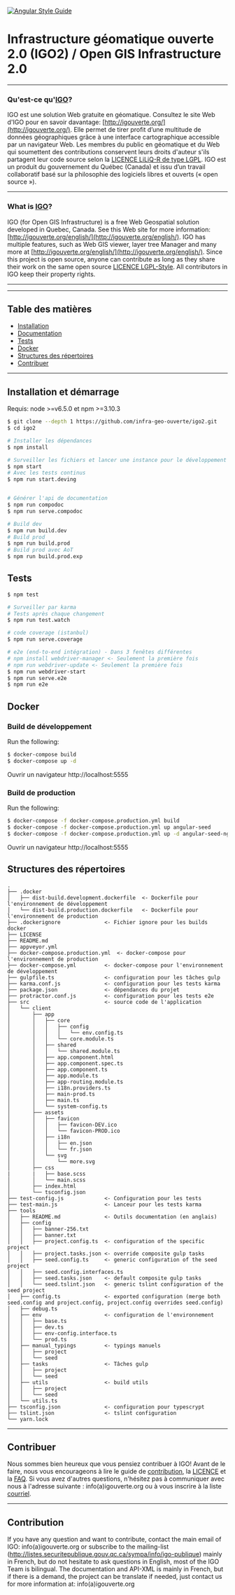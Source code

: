 [![Angular Style Guide](https://mgechev.github.io/angular2-style-guide/images/badge.svg)](https://angular.io/styleguide)
<!-- [![Build Status](https://travis-ci.org/mgechev/angular-seed.svg?branch=master)](https://travis-ci.org/mgechev/angular-seed) -->

# Infrastructure géomatique ouverte 2.0 (IGO2) / Open GIS Infrastructure 2.0
***

### Qu'est-ce qu'[IGO](http://igouverte.org/)?
IGO est une solution Web gratuite en géomatique. Consultez le site Web d'IGO pour en savoir davantage: [http://igouverte.org/](http://igouverte.org/).
Elle permet de tirer profit d’une multitude de données géographiques grâce à une interface cartographique accessible par un navigateur Web.
Les membres du public en géomatique et du Web qui soumettent des contributions conservent leurs droits d'auteur s'ils partagent leur code source selon la [LICENCE LiLiQ-R de type LGPL](LICENCE.txt).
IGO est un produit du gouvernement du Québec (Canada) et issu d’un travail collaboratif basé sur la philosophie des logiciels libres et ouverts (« open source »).
***
### What is [IGO](http://igouverte.org/english/)?
IGO (for Open GIS Infrastructure) is a free Web Geospatial solution developed in Quebec, Canada. See this Web site for more information: [http://igouverte.org/english/](http://igouverte.org/english/).
IGO has multiple features, such as Web GIS viewer, layer tree Manager and many more at [http://igouverte.org/english/](http://igouverte.org/english/).
Since this project is open source, anyone can contribute as long as they share their work on the same open source [LICENCE LGPL-Style](LICENSE_ENGLISH.txt). All contributors in IGO keep their property rights.

***

---
## Table des matières

- [Installation](#installation-et-démarrage)
- [Documentation](http://igouverte.org/documentation/)
- [Tests](#tests)
- [Docker](#docker)
- [Structures des répertoires](#structures-des-répertoires)
- [Contribuer](#contribuer)

***

## Installation et démarrage

Requis: node >=v6.5.0 et npm >=3.10.3

```bash
$ git clone --depth 1 https://github.com/infra-geo-ouverte/igo2.git
$ cd igo2

# Installer les dépendances
$ npm install

# Surveiller les fichiers et lancer une instance pour le développement
$ npm start
# Avec les tests continus
$ npm run start.deving


# Générer l'api de documentation
$ npm run compodoc
$ npm run serve.compodoc

# Build dev
$ npm run build.dev
# Build prod
$ npm run build.prod
# Build prod avec AoT
$ npm run build.prod.exp
```

## Tests

```bash
$ npm test

# Surveiller par karma
# Tests après chaque changement
$ npm run test.watch

# code coverage (istanbul)
$ npm run serve.coverage

# e2e (end-to-end intégration) - Dans 3 fenêtes différentes
# npm install webdriver-manager <- Seulement la première fois
# npm run webdriver-update <- Seulement la première fois
$ npm run webdriver-start
$ npm run serve.e2e
$ npm run e2e
```

## Docker

### Build de développement

Run the following:

```bash
$ docker-compose build
$ docker-compose up -d
```

Ouvrir un navigateur http://localhost:5555

### Build de production

Run the following:

```bash
$ docker-compose -f docker-compose.production.yml build
$ docker-compose -f docker-compose.production.yml up angular-seed   
$ docker-compose -f docker-compose.production.yml up -d angular-seed-nginx
```

Ouvrir un navigateur  http://localhost:5555




## Structures des répertoires

```
.
├── .docker
│   ├── dist-build.development.dockerfile  <- Dockerfile pour l'environnement de développement
│   └── dist-build.production.dockerfile   <- Dockerfile pour l'environnement de production
├── .dockerignore              <- Fichier ignore pour les builds docker
├── LICENSE
├── README.md
├── appveyor.yml
├── docker-compose.production.yml  <- docker-compose pour l'environnement de production
├── docker-compose.yml         <- docker-compose pour l'environnement de développement
├── gulpfile.ts                <- configuration pour les tâches gulp
├── karma.conf.js              <- configuration pour les tests karma
├── package.json               <- dépendances du projet
├── protractor.conf.js         <- configuration pour les tests e2e
├── src                        <- source code de l'application
│   └── client
│       ├── app
│       │   ├── core
│       │   │   ├── config
│       │   │   │   └── env.config.ts
│       │   │   └── core.module.ts
│       │   ├── shared
│       │   │   └── shared.module.ts
│       │   ├── app.component.html
│       │   ├── app.component.spec.ts
│       │   ├── app.component.ts
│       │   ├── app.module.ts
│       │   ├── app-routing.module.ts
│       │   ├── i18n.providers.ts
│       │   ├── main-prod.ts
│       │   ├── main.ts
│       │   └── system-config.ts
│       ├── assets
│       │   ├── favicon
│       │   │   ├── favicon-DEV.ico
│       │   │   └── favicon-PROD.ico
│       │   ├── i18n
│       │   │   ├── en.json
│       │   │   └── fr.json
│       │   └── svg
│       │       └── more.svg
│       ├── css
|       |   ├── base.scss
│       │   └── main.scss
│       ├── index.html
│       └── tsconfig.json
├── test-config.js             <- Configuration pour les tests
├── test-main.js               <- Lanceur pour les tests karma
├── tools
│   ├── README.md              <- Outils documentation (en anglais)
│   ├── config
│   │   ├── banner-256.txt
│   │   ├── banner.txt
│   │   ├── project.config.ts  <- configuration of the specific project
│   │   ├── project.tasks.json <- override composite gulp tasks
│   │   ├── seed.config.ts     <- generic configuration of the seed project
│   │   ├── seed.config.interfaces.ts
│   │   ├── seed.tasks.json    <- default composite gulp tasks
│   │   └── seed.tslint.json   <- generic tslint configuration of the seed project
│   ├── config.ts              <- exported configuration (merge both seed.config and project.config, project.config overrides seed.config)
│   ├── debug.ts
│   ├── env                    <- configuration de l'environnement
│   │   ├── base.ts
│   │   ├── dev.ts
│   │   ├── env-config.interface.ts
│   │   └── prod.ts
│   ├── manual_typings         <- typings manuels
│   │   ├── project
│   │   └── seed
│   ├── tasks                  <- Tâches gulp
│   │   ├── project
│   │   └── seed
│   ├── utils                  <- build utils
│   │   ├── project
│   │   └── seed
│   └── utils.ts
├── tsconfig.json              <- configuration pour typescrypt
├── tslint.json                <- tslint configuration
└── yarn.lock
```

***
## Contribuer
Nous sommes bien heureux que vous pensiez contribuer à IGO! Avant de le faire, nous vous encourageons à lire le guide de [contribution](http://igouverte.org/contribuer/), la [LICENCE](LICENCE.txt) et la [FAQ](http://igouverte.org/faq/). Si vous avez d'autres questions, n'hésitez pas à communiquer avec nous à l'adresse suivante : info(a)igouverte.org ou à vous inscrire à la liste [courriel](http://listes.securitepublique.gouv.qc.ca/sympa/info/igo-publique).

***
## Contribution
If you have any question and want to contribute, contact the main email of IGO: info(a)igouverte.org or subscribe to the mailing-list (http://listes.securitepublique.gouv.qc.ca/sympa/info/igo-publique) mainly in French, but do not hesitate to ask questions in English, most of the IGO Team is bilingual. The documentation and API-XML is mainly in French, but if there is a demand, the project can be translate if needed, just contact us for more information at: info(a)igouverte.org
